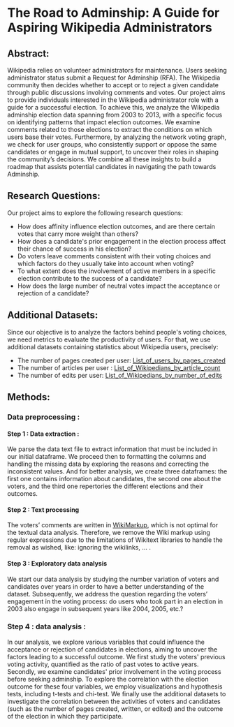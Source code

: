 # The Road to Adminship: A Guide for Aspiring Wikipedia Administrators


## Abstract: 
Wikipedia relies on volunteer administrators for maintenance. Users seeking administrator status submit a Request for Adminship (RFA). The Wikipedia community then decides whether to accept or to reject a given candidate through public discussions involving comments and votes. 
Our project aims to provide individuals interested in the Wikipedia administrator role with a guide for a successful election. To achieve this, we analyze the Wikipedia adminship election data spanning from 2003 to 2013, with a specific focus on identifying patterns that impact election outcomes. We examine comments related to those elections to extract the conditions on which users base their votes. Furthermore, by analyzing the network voting graph, we check for user groups, who consistently support or oppose the same candidates or engage in mutual support, to uncover their roles in shaping the community’s decisions. 
We combine all these insights to build a roadmap that assists potential candidates in navigating the path towards Adminship.


## Research Questions:

Our project aims to explore the following research questions:
-  How does affinity influence election outcomes, and are there certain votes that carry more weight than others?
-  How does a candidate's prior engagement in the election process affect their chance of success in his election?
-  Do voters leave comments consistent with their voting choices and which factors do they usually take into account when voting?
-  To what extent does the involvement of active members in a specific election contribute to the success of a candidate?
-  How does the large number of neutral votes impact the acceptance or rejection of a candidate?


## Additional Datasets:

Since our objective is to analyze the factors behind people's voting choices, we need metrics to evaluate the productivity of users. For that, we use additional datasets containing statistics about Wikipedia users, precisely: 

-  The number of pages created per user: [List_of_users_by_pages_created](https://en.wikipedia.org/wiki/User:Bryan/List_of_users_by_pages_created) <br>
-  The number of articles per user : [List_of_Wikipedians_by_article_count](https://en.wikipedia.org/wiki/Wikipedia:List_of_Wikipedians_by_article_count) <br>
-  The number of edits per user: [List_of_Wikipedians_by_number_of_edits](https://en.wikipedia.org/wiki/Wikipedia:List_of_Wikipedians_by_number_of_edits) <br>


## Methods:
### Data preprocessing :
#### Step 1 : Data extraction :
We parse the data text file to extract information that must be included in our initial dataframe. We proceed then to formatting the columns and handling the missing data by exploring the reasons and correcting the inconsistent values.
And for better analysis, we create three dataframes: the first one contains information about candidates, the second one about the voters, and the third one repertories the different elections and their outcomes.

#### Step 2 : Text processing
The voters’ comments are written in [WikiMarkup](https://en.wikipedia.org/wiki/Help:Wikitext), which is not optimal for the textual data analysis. Therefore, we remove the Wiki markup using regular expressions due to the limitations of Wikitext libraries to handle the removal as wished, like: ignoring the wikilinks, … .

#### Step 3 : Exploratory data analysis
We start our data analysis by studying  the number variation of voters and candidates over years in order to have a better understanding of the dataset. Subsequently, we address the question regarding the voters’ engagement  in the voting process: do users who took part in an election in 2003 also engage in subsequent years like 2004, 2005, etc.? 


### Step 4 : data analysis :  
In our analysis, we explore various variables that could influence the acceptance or rejection of candidates in elections, aiming to uncover the factors leading to a successful outcome. We first study the voters' previous voting activity, quantified as the ratio of past votes to active years. Secondly, we examine candidates' prior involvement in the voting process before seeking adminship. To explore the correlation with the election outcome for these four variables, we employ visualizations and hypothesis tests, including t-tests and chi-test.
We finally use the additional datasets to investigate the correlation between the activities of voters and candidates (such as the number of pages created, written, or edited) and the outcome of the election in which they participate.
